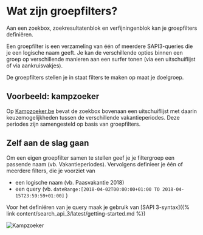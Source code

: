 ---
---

# Wat zijn groepfilters?

Aan een zoekbox, zoekresultatenblok en verfijningenblok kan je groepfilters definiëren.

Een groepfilter is een verzameling van één of meerdere SAPI3-queries die je een logische naam geeft. Je kan de verschillende opties binnen een groep op verschillende manieren aan een surfer tonen (via een uitschuiflijst of via aankruisvakjes).

De groepfilters stellen je in staat filters te maken op maat je doelgroep.

## Voorbeeld: kampzoeker
Op [Kampzoeker.be](https://www.kampzoeker.be) bevat de zoekbox bovenaan een uitschuiflijst met daarin keuzemogelijkheden tussen de verschillende vakantieperiodes.
Deze periodes zijn samengesteld op basis van groepfilters.

## Zelf aan de slag gaan
Om een eigen groepfilter samen te stellen geef je je filtergroep een passende naam (vb. Vakantieperiodes).
Vervolgens definieer je één of meerdere filters, die je voorziet van
* een logische naam (vb. Paasvakantie 2018)
* een query (vb. ```dateRange:[2018-04-02T00:00:00+01:00 TO 2018-04-15T23:59:59+01:00]``` )

Voor het definiëren van je query maak je gebruik van [SAPI 3-syntax]({% link content/search_api_3/latest/getting-started.md %})

![Kampzoeker](/img/kampzoeker.png "Kampzoeker")


